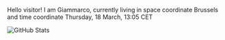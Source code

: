 Hello visitor! I am Giammarco, currently living in space coordinate Brussels and time coordinate Thursday, 18 March, 13:05 CET

![GitHub Stats](https://github-readme-stats.vercel.app/api?username=grcasanova)
